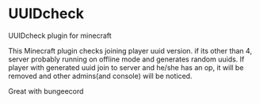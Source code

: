 # UUIDcheck
UUIDcheck plugin for minecraft

This Minecraft plugin checks joining player uuid version. if its other than 4, server probably
running on offline mode and generates random uuids. If player with generated uuid join to server
and he/she has an op, it will be removed and other admins(and console) will be noticed.

Great with bungeecord
